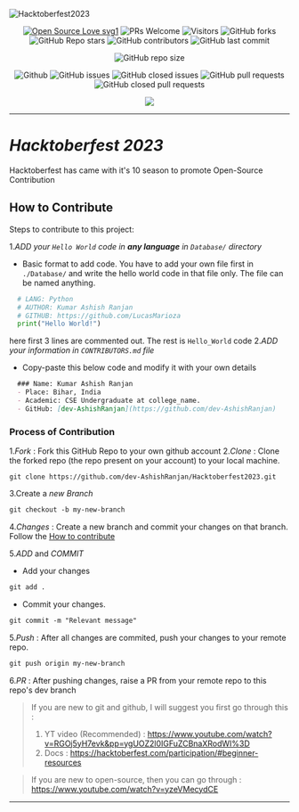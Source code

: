 ![Hacktoberfest2023](https://socialify.git.ci/dev-AshishRanjan/Hacktoberfest2023/image?description=1&font=KoHo&forks=1&issues=1&language=1&owner=1&pulls=1&stargazers=1&theme=Auto)

<div align="center">
 <p>
   
[![Open Source Love svg1](https://badges.frapsoft.com/os/v1/open-source.svg?v=103)](https://github.com/ellerbrock/open-source-badges/)
![PRs Welcome](https://img.shields.io/badge/PRs-welcome-brightgreen.svg?style=flat)
![Visitors](https://api.visitorbadge.io/api/visitors?path=dev-AshishRanjan%2FHacktoberfest2023%20&countColor=%23263759&style=flat)
![GitHub forks](https://img.shields.io/github/forks/dev-AshishRanjan/Hacktoberfest2023)
![GitHub Repo stars](https://img.shields.io/github/stars/dev-AshishRanjan/Hacktoberfest2023)
![GitHub contributors](https://img.shields.io/github/contributors/dev-AshishRanjan/Hacktoberfest2023)
![GitHub last commit](https://img.shields.io/github/last-commit/dev-AshishRanjan/Hacktoberfest2023)
  
![GitHub repo size](https://img.shields.io/github/repo-size/dev-AshishRanjan/Hacktoberfest2023)

![Github](https://img.shields.io/github/license/dev-AshishRanjan/Hacktoberfest2023)
![GitHub issues](https://img.shields.io/github/issues/dev-AshishRanjan/Hacktoberfest2023)
![GitHub closed issues](https://img.shields.io/github/issues-closed-raw/dev-AshishRanjan/Hacktoberfest2023)
![GitHub pull requests](https://img.shields.io/github/issues-pr/dev-AshishRanjan/Hacktoberfest2023)
![GitHub closed pull requests](https://img.shields.io/github/issues-pr-closed/dev-AshishRanjan/Hacktoberfest2023)

 </p>
</div>

<p align="center">
  <img align="center" src="https://readme-typing-svg.herokuapp.com?color=%23${textVal}&lines=+👋🏻+Welcome+to+Hacktoberfest2023+👋🏻;👨🏻‍💻+Lets+Build+Together+👩🏻‍💻;💡+Get+Your+First+Pull+Request+💡;🙏🏻+Thanks+for+Contributing+🙏🏻"
 <img src= 'https://capsule-render.vercel.app/api?type=rect&color=gradient&height=2.5'/>
</p>

---

# **_Hacktoberfest 2023_**

Hacktoberfest has came with it's 10 season to promote Open-Source Contribution

## How to Contribute

Steps to contribute to this project:

1.*ADD your `Hello World` code in **any language** in `Database/` directory*
  - Basic format to add code. You have to add your own file first in `./Database/` and write the hello world code in that file only. The file can be named anything.
  ```py
    # LANG: Python
    # AUTHOR: Kumar Ashish Ranjan
    # GITHUB: https://github.com/LucasMarioza
    print("Hello World!")
  ```
  here first 3 lines are commented out. The rest is `Hello_World` code
2.*ADD your information in `CONTRIBUTORS.md` file*
  - Copy-paste this below code and modify it with your own details
  ```markdown
    ### Name: Kumar Ashish Ranjan
    - Place: Bihar, India
    - Academic: CSE Undergraduate at college_name.
    - GitHub: [dev-AshishRanjan](https://github.com/dev-AshishRanjan)
  ```

### Process of Contribution

1._Fork_ : Fork this GitHub Repo to your own github account
2._Clone_ : Clone the forked repo (the repo present on your account) to your local machine.
```terminal
git clone https://github.com/dev-AshishRanjan/Hacktoberfest2023.git
```
3.Create a _new Branch_
```markdown
git checkout -b my-new-branch
```
4._Changes_ : Create a new branch and commit your changes on that branch. Follow the [How to contribute](./CONTRIBUTING.md)

5._ADD_ and _COMMIT_
- Add your changes
```markdown
git add .
```
- Commit your changes.

```markdown
git commit -m "Relevant message"
```
5._Push_ : After all changes are commited, push your changes to your remote repo.
```markdown
git push origin my-new-branch
```
6._PR_ : After pushing changes, raise a PR from your remote repo to this repo's dev branch

> If you are new to git and github, I will suggest you first go through this :
>
> 1. YT video (Recommended) : https://www.youtube.com/watch?v=RGOj5yH7evk&pp=ygUOZ2l0IGFuZCBnaXRodWI%3D
> 2. Docs : https://hacktoberfest.com/participation/#beginner-resources

> If you are new to open-source, then you can go through : https://www.youtube.com/watch?v=yzeVMecydCE

---

